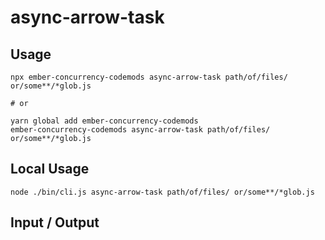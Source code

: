 # async-arrow-task


## Usage

```
npx ember-concurrency-codemods async-arrow-task path/of/files/ or/some**/*glob.js

# or

yarn global add ember-concurrency-codemods
ember-concurrency-codemods async-arrow-task path/of/files/ or/some**/*glob.js
```

## Local Usage
```
node ./bin/cli.js async-arrow-task path/of/files/ or/some**/*glob.js
```

## Input / Output

<!--FIXTURES_TOC_START-->
<!--FIXTURES_TOC_END-->

<!--FIXTURES_CONTENT_START-->
<!--FIXTURES_CONTENT_END-->